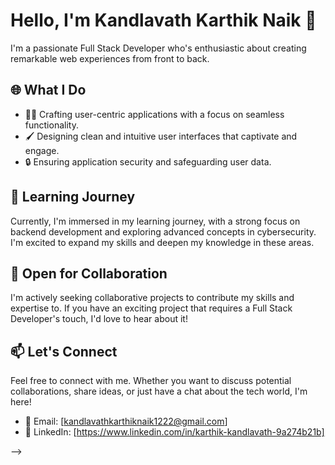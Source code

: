 

# Hello, I'm Kandlavath Karthik Naik 👋

I'm a passionate Full Stack Developer who's enthusiastic about creating remarkable web experiences from front to back. 

## 🌐 What I Do

- 👨‍💻 Crafting user-centric applications with a focus on seamless functionality.
- 🖌️ Designing clean and intuitive user interfaces that captivate and engage.
- 🔒 Ensuring application security and safeguarding user data.

## 🌱 Learning Journey

Currently, I'm immersed in my learning journey, with a strong focus on backend development and exploring advanced concepts in cybersecurity. I'm excited to expand my skills and deepen my knowledge in these areas.

## 💼 Open for Collaboration

I'm actively seeking collaborative projects to contribute my skills and expertise to. If you have an exciting project that requires a Full Stack Developer's touch, I'd love to hear about it!

## 📫 Let's Connect

Feel free to connect with me. Whether you want to discuss potential collaborations, share ideas, or just have a chat about the tech world, I'm here!

- 📧 Email: [kandlavathkarthiknaik1222@gmail.com]
- 💬 LinkedIn: [https://www.linkedin.com/in/karthik-kandlavath-9a274b21b]






-->

